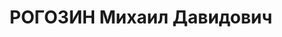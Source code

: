 ---
title: РОГОЗИН Михаил Давидович
description: "Род. в 1897, Литва, Ковно, еврей, обр.: незаконченное высшее, член ВКП(б).\
  \ Проживал: Украинская ССР, Харьков, Сумская, 74, кв. 8. Экономист, директор горпромторга\
  \ \n  Арестован 16.06.1937. Обв. по ст. 54-7-8-11 (участник контрреволюционной организации\
  \ правых). Приговор: ВК ВС СССР, 05.12.1937 – ВМН. Расстрелян 06.12.1937, Харьков.\
  \ \n  Реабилитирован 23.05.1956"
---